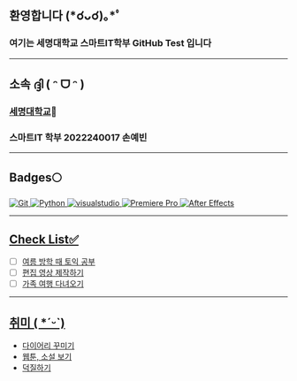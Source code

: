 ## 환영합니다 (*☌ᴗ☌)｡*ﾟ
### 여기는 세명대학교 스마트IT학부 GitHub Test 입니다
- - -

## 소속 ദ്ദി ( ᵔ ᗜ ᵔ )
### [세명대학교](http:///www.semyung.ac.kr)🏫 <br>
### 스마트IT 학부 2022240017 손예빈

- - -

## Badges🌕
</a>
<a href = "https://git-scm.com"><img alt="Git"
src="https://img.shields.io/badge/Git-F05032?style=for-the-badge&iogo=Git&iogocolor=ffffff" />
</a>
<a href = "https://www.python.org/"><img alt="Python"
src="https://img.shields.io/badge/Python-2E9AFE?style=for-the-badge&iogo=Python&iogocolor=ffffff" />
</a>
<a href = "https://code.visualstudio.com/"><img alt="visualstudio"
src="https://img.shields.io/badge/visualstudio-5F04B4?style=for-the-badge&iogo=visualstudio&iogocolor=ffffff" />
</a>
<a href = "https://www.adobe.com/kr/products/premiere.html"><img alt="Premiere Pro"
src="https://img.shields.io/badge/Premiere Pro-08088A?style=for-the-badge&iogo=Premiere Pro&iogocolor=ffffff" />
</a>
<a href = "https://www.adobe.com/kr/products/aftereffects.html"><img alt="After Effects"
src="https://img.shields.io/badge/After Effects-FE2EF7?style=for-the-badge&iogo=After Effects&iogocolor=ffffff" />

- - -

## Check List✅ 
- [ ] 여름 방학 때 토익 공부
- [ ] 편집 영상 제작하기
- [ ] 가족 여행 다녀오기

- - -

## 취미 ( *ˊᵕˋ)
- 다이어리 꾸미기
- 웹툰, 소설 보기
- 덕질하기
